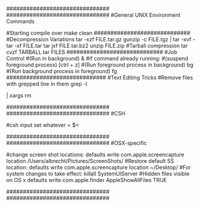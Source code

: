 ###############################
###############################
#General UNIX Environment Commands

#Starting compile over
make clean
#############################
#Decompression Variations
tar -xzf FILE.tar.gz
gunzip -c FILE.tgz | tar -xvf -
tar -xf  FILE.tar
tar jxf FILE.tar.bz2
unzip FILE.zip
#Tarball compression
tar cvzf TARBALL.tar FILES
#############################
#Job Control
#(Run in background)
<command> &
#if command already running:
#(suspend foreground process)
[ctrl + z] 
#(Run foreground process in background)
bg
#(Run background process in foreground)
fg
##############################
#Text Editing Tricks
#Remove files with grepped line in them
grep -l <search> <file> | xargs rm

###############################
###############################
#CSH

#csh input 
set whatever = $<

###############################
###############################
#OSX-specific

#change screen shot locations:
defaults write com.apple.screencapture location /Users/albrecht/Pictures/ScreenShots/
#Restore default SS location:
defaults write com.apple.screencapture location ~/Desktop/
#For system changes to take effect:
killall SystemUIServer
#Hidden files visible on OS x
defaults write com.apple.finder AppleShowAllFiles TRUE

###############################
###############################
